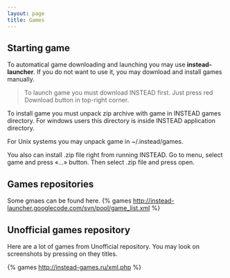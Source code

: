 ```yaml
---
layout: page
title: Games
---
```

## Starting game

To automatical game downloading and launching you may use **instead-launcher**.
If you do not want to use it, you may download and install games manually.

> To launch game you must download INSTEAD first. Just press red Download button 
> in top-right corner.

To install game you must unpack zip archive with game in INSTEAD games directory.
For windows users this directory is inside INSTEAD application directory.

For Unix systems you may unpack game in ~/.instead/games.


You also can install .zip file right from running INSTEAD. Go to menu, select game
and press «…» button. Then select .zip file and press open.

## Games repositories

Some gmaes can be found here.
{% games http://instead-launcher.googlecode.com/svn/pool/game_list.xml %}

## Unofficial games repository

Here are a lot of games from Unofficial repository. You may look on screenshots by
pressing on they titles.

{% games http://instead-games.ru/xml.php %}
